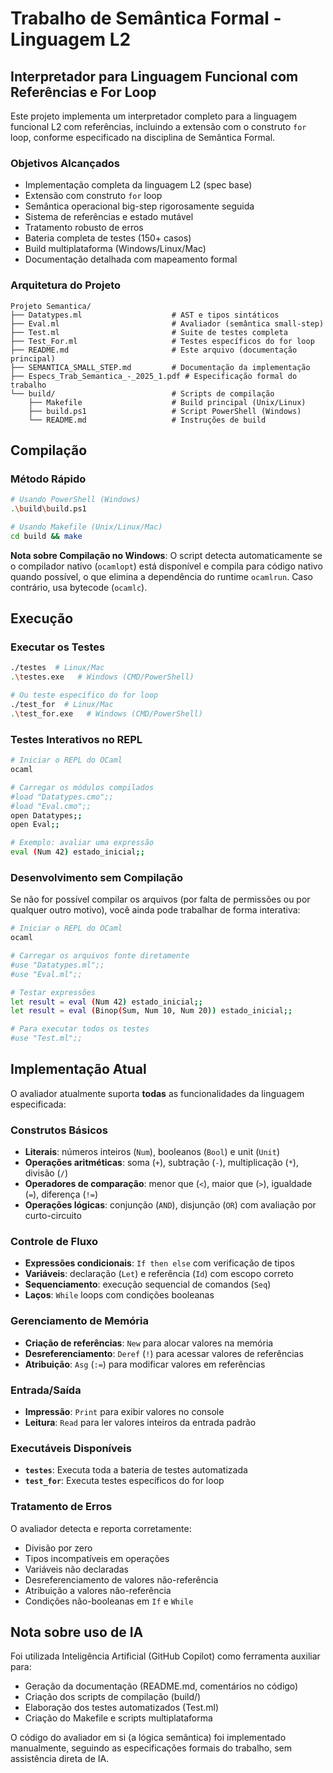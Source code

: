 # Trabalho de Semântica Formal - Linguagem L2

## Interpretador para Linguagem Funcional com Referências e For Loop

Este projeto implementa um interpretador completo para a linguagem funcional L2 com referências, incluindo a extensão com o construto `for` loop, conforme especificado na disciplina de Semântica Formal.

### **Objetivos Alcançados**
- Implementação completa da linguagem L2 (spec base)
- Extensão com construto `for` loop
- Semântica operacional big-step rigorosamente seguida
- Sistema de referências e estado mutável
- Tratamento robusto de erros
- Bateria completa de testes (150+ casos)
- Build multiplataforma (Windows/Linux/Mac)
- Documentação detalhada com mapeamento formal

### **Arquitetura do Projeto**

```
Projeto Semantica/
├── Datatypes.ml                    # AST e tipos sintáticos
├── Eval.ml                         # Avaliador (semântica small-step)
├── Test.ml                         # Suite de testes completa
├── Test_For.ml                     # Testes específicos do for loop
├── README.md                       # Este arquivo (documentação principal)
├── SEMANTICA_SMALL_STEP.md         # Documentação da implementação
├── Especs_Trab_Semantica_-_2025_1.pdf # Especificação formal do trabalho
└── build/                          # Scripts de compilação
    ├── Makefile                    # Build principal (Unix/Linux)
    ├── build.ps1                   # Script PowerShell (Windows)
    └── README.md                   # Instruções de build
```

## Compilação

### Método Rápido

```bash
# Usando PowerShell (Windows)
.\build\build.ps1

# Usando Makefile (Unix/Linux/Mac)
cd build && make
```

**Nota sobre Compilação no Windows**: O script detecta automaticamente se o compilador nativo (`ocamlopt`) está disponível e compila para código nativo quando possível, o que elimina a dependência do runtime `ocamlrun`. Caso contrário, usa bytecode (`ocamlc`).

## Execução

### Executar os Testes

```bash
./testes  # Linux/Mac
.\testes.exe   # Windows (CMD/PowerShell)

# Ou teste específico do for loop
./test_for  # Linux/Mac
.\test_for.exe   # Windows (CMD/PowerShell)
```

### Testes Interativos no REPL

```bash
# Iniciar o REPL do OCaml
ocaml

# Carregar os módulos compilados
#load "Datatypes.cmo";;
#load "Eval.cmo";;
open Datatypes;;
open Eval;;

# Exemplo: avaliar uma expressão
eval (Num 42) estado_inicial;;
```

### Desenvolvimento sem Compilação

Se não for possível compilar os arquivos (por falta de permissões ou por qualquer outro motivo), você ainda pode trabalhar de forma interativa:

```bash
# Iniciar o REPL do OCaml
ocaml

# Carregar os arquivos fonte diretamente
#use "Datatypes.ml";;
#use "Eval.ml";;

# Testar expressões
let result = eval (Num 42) estado_inicial;;
let result = eval (Binop(Sum, Num 10, Num 20)) estado_inicial;;

# Para executar todos os testes
#use "Test.ml";;
```

## Implementação Atual

O avaliador atualmente suporta **todas** as funcionalidades da linguagem especificada:

### Construtos Básicos
- **Literais**: números inteiros (`Num`), booleanos (`Bool`) e unit (`Unit`)
- **Operações aritméticas**: soma (`+`), subtração (`-`), multiplicação (`*`), divisão (`/`)
- **Operadores de comparação**: menor que (`<`), maior que (`>`), igualdade (`=`), diferença (`!=`)
- **Operações lógicas**: conjunção (`AND`), disjunção (`OR`) com avaliação por curto-circuito

### Controle de Fluxo
- **Expressões condicionais**: `If then else` com verificação de tipos
- **Variáveis**: declaração (`Let`) e referência (`Id`) com escopo correto
- **Sequenciamento**: execução sequencial de comandos (`Seq`)
- **Laços**: `While` loops com condições booleanas

### Gerenciamento de Memória
- **Criação de referências**: `New` para alocar valores na memória
- **Desreferenciamento**: `Deref` (`!`) para acessar valores de referências
- **Atribuição**: `Asg` (`:=`) para modificar valores em referências

### Entrada/Saída
- **Impressão**: `Print` para exibir valores no console
- **Leitura**: `Read` para ler valores inteiros da entrada padrão

### Executáveis Disponíveis
- **`testes`**: Executa toda a bateria de testes automatizada
- **`test_for`**: Executa testes específicos do for loop

### Tratamento de Erros
O avaliador detecta e reporta corretamente:
- Divisão por zero
- Tipos incompatíveis em operações
- Variáveis não declaradas
- Desreferenciamento de valores não-referência
- Atribuição a valores não-referência
- Condições não-booleanas em `If` e `While`

## Nota sobre uso de IA

Foi utilizada Inteligência Artificial (GitHub Copilot) como ferramenta auxiliar para:
- Geração da documentação (README.md, comentários no código)
- Criação dos scripts de compilação (build/)
- Elaboração dos testes automatizados (Test.ml)
- Criação do Makefile e scripts multiplataforma

O código do avaliador em si (a lógica semântica) foi implementado manualmente, seguindo as especificações formais do trabalho, sem assistência direta de IA.